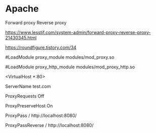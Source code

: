 # Apache
Forward proxy Reverse proxy

https://www.lesstif.com/system-admin/forward-proxy-reverse-proxy-21430345.html

https://roundfigure.tistory.com/34


#LoadModule proxy_module modules/mod_proxy.so

#LoadModule proxy_http_module modules/mod_proxy_http.so

<VirtualHost *:80>

  ServerName test.com
  
  ProxyRequests Off
  
  ProxyPreserveHost On
  
  ProxyPass / http://localhost:8080/
  
  ProxyPassReverse / http://localhost:8080/
  
</VirtualHost>

